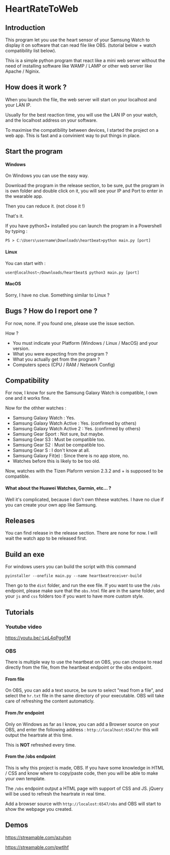 # HeartRateToWeb

## Introduction

This program let you use the heart sensor of your Samsung Watch to display it on software that can read file like OBS. (tutorial below + watch compatibility list below). 

This is a simple python program that react like a mini web server without the need of installing software like WAMP / LAMP or other web server like Apache / Nginix.

## How does it work ?

When you launch the file, the web server will start on your localhost and your LAN IP.

Usually for the best reaction time, you will use the LAN IP on your watch, and the localhost address on your software.

To maximise the compatibility between devices, I started the project on a web app. This is fast and a convinient way to put things in place.

## Start the program

#### Windows
On Windows you can use the easy way.

Download the program in the release section, to be sure, put the program in is own folder
and double click on it, you will see your IP and Port to enter in the wearable app.

Then you can reduce it. (not close it !)

That's it.

If you have python3+ installed you can launch the program in a Powershell
by typing : 

```
PS > C:\Users\username\Downloads\heartbeat>python main.py [port]
``` 
#### Linux

You can start with : 
```
user@localhost~/Downloads/heartbeat$ python3 main.py [port]
```

#### MacOS

Sorry, I have no clue. Something similar to Linux ?

## Bugs ? How do I report one ?

For now, none. If you found one, please use the issue section.

How ? 

 - You must indicate your Platform (Windows / Linux / MacOS) and your version.
 - What you were expecting from the program ?
 - What you actually get from the program ?
 - Computers specs (CPU / RAM / Network Config)


## Compatibility

For now, I know for sure the Samsung Galaxy Watch is compatible, I own one
and it works fine.

Now for the othher watches : 

 - Samsung Galaxy Watch : Yes.
 - Samsung Galaxy Watch Active : Yes. (confirmed by others)
 - Samsung Galaxy Watch Active 2 : Yes. (confirmed by others)
 - Samsung Gear Sport : Not sure, but maybe.
 - Samsung Gear S3 : Must be compatible too.
 - Samsung Gear S2 : Must be compatible too.
 - Samsung Gear S : I don't know at all.
 - Samsung Galaxy Fit(e) : Since there is no app store, no.
 - Watches before this is likely to be too old.
 
Now, watches with the Tizen Plaform version 2.3.2 and + 
is supposed to be compatible.

#### What about the Huawei Watches, Garmin, etc... ?

Well it's complicated, because I don't own thhese watches. I have no clue if you can create your own app like Samsung.

## Releases

You can find release in the release section. There are none for now.
I will wait the watch app to be released first.

## Build an exe

For windows users you can build the script with this command

```
pyinstaller --onefile main.py --name heartbeatreceiver-build
```

Then go to the `dist` folder, and run the exe file. If you want to use the `/obs` endpoint, please make sure that the `obs.html` file are in the 
same folder, and your `js` and `css` folders too if you want to have more custom style.

## Tutorials

### Youtube video

https://youtu.be/-LpL4qPggFM

### OBS

There is multiple way to use the heartbeat on OBS, you can choose to read directly from the file, from the heartbeat endpoint 
or the obs endpoint.

#### From file

On OBS, you can add a text source, be sure to select "read from a file", and select the `hr.txt` file in the same directory of your
executable. OBS will take care of refreshing the content automaticly.

#### From /hr endpoint

Only on Windows as far as I know, you can add a Browser source on your OBS, and enter the following
address : `http://localhost:6547/hr` this will output the heartrate at this time.

This is **NOT** refreshed every time.

#### From the /obs endpoint

This is why this project is made, OBS. If you have some knowledge in HTML / CSS and know where to copy/paste code, then
you will be able to make your own template.

The `/obs` endpoint output a HTML page with support of CSS and JS. 
jQuery will be used to refresh the heartrate in real time.

Add a browser source with `http://localost:6547/obs` and OBS will start to show the webpage you created.

## Demos 

https://streamable.com/azuhqn

https://streamable.com/pwtlhf
